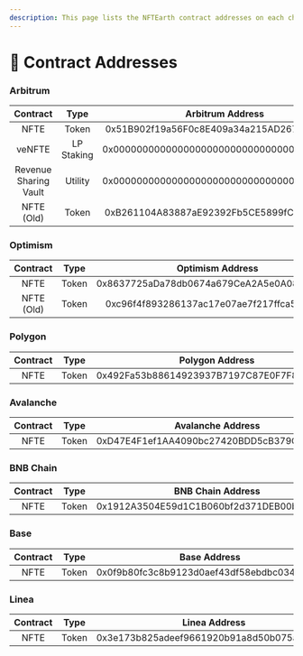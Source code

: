 ```yaml
---
description: This page lists the NFTEarth contract addresses on each chain.
---
```


# 📜 Contract Addresses

### Arbitrum

<table data-full-width="false"><thead><tr><th align="center">Contract</th><th align="center">Type</th><th align="center">Arbitrum Address</th></tr></thead><tbody><tr><td align="center">NFTE</td><td align="center">Token</td><td align="center">0x51B902f19a56F0c8E409a34a215AD2673EDF3284</td></tr><tr><td align="center">veNFTE</td><td align="center">LP Staking</td><td align="center">0x0000000000000000000000000000000000000000</td></tr><tr><td align="center">Revenue Sharing Vault</td><td align="center">Utility</td><td align="center">0x0000000000000000000000000000000000000000</td></tr><tr><td align="center">NFTE (Old)</td><td align="center">Token</td><td align="center">0xB261104A83887aE92392Fb5CE5899fCFe5481456</td></tr></tbody></table>

### Optimism

|  Contract  |  Type |              Optimism Address              |
| :--------: | :---: | :----------------------------------------: |
|    NFTE    | Token | 0x8637725aDa78db0674a679CeA2A5e0A0869EF4A1 |
| NFTE (Old) | Token | 0xc96f4f893286137ac17e07ae7f217ffca5db3ab6 |

### Polygon

| Contract |  Type |               Polygon Address              |
| :------: | :---: | :----------------------------------------: |
|   NFTE   | Token | 0x492Fa53b88614923937B7197C87E0F7F8EEb7B20 |

### Avalanche

| Contract |  Type |              Avalanche Address             |
| :------: | :---: | :----------------------------------------: |
|   NFTE   | Token | 0xD47E4F1ef1AA4090bc27420BDD5cB379Ced81440 |

### BNB Chain

| Contract |  Type |              BNB Chain Address             |
| :------: | :---: | :----------------------------------------: |
|   NFTE   | Token | 0x1912A3504E59d1C1B060bf2d371DEB00b70E8796 |

### Base

| Contract |  Type |                Base Address                |
| :------: | :---: | :----------------------------------------: |
|   NFTE   | Token | 0x0f9b80fc3c8b9123d0aef43df58ebdbc034a8901 |

### Linea

| Contract |  Type |                Linea Address               |
| :------: | :---: | :----------------------------------------: |
|   NFTE   | Token | 0x3e173b825adeef9661920b91a8d50b075ad51ba5 |
